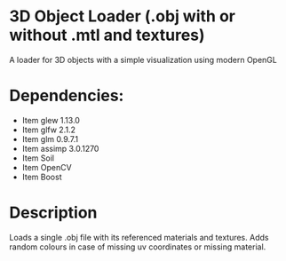 # 3D Object Loader (.obj with or without .mtl and textures)
A loader for 3D objects with a simple visualization using modern OpenGL

# Dependencies:
- Item glew 1.13.0
- Item glfw 2.1.2
- Item glm 0.9.7.1
- Item assimp 3.0.1270
- Item Soil
- Item OpenCV
- Item Boost

# Description
Loads a single .obj file with its referenced materials and textures. Adds random colours in case of missing uv coordinates or missing material.  
